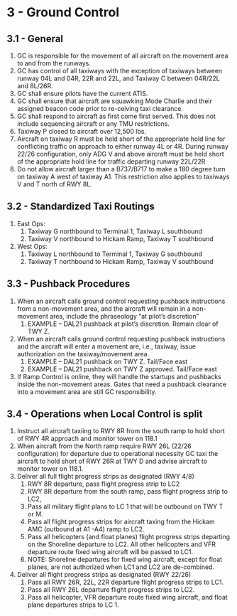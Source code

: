 # 3 - Ground Control

## 3.1 - General

1. GC is responsible for the movement of all aircraft on the movement area to and from the runways.
2. GC has control of all taxiways with the exception of taxiways between runway 04L and 04R, 22R and 22L, and Taxiway C between 04R/22L and 8L/26R.
3. GC shall ensure pilots have the current ATIS.
4. GC shall ensure that aircraft are squawking Mode Charlie and their assigned beacon code prior to re-ceiving taxi clearance.
5. GC shall respond to aircraft as first come first served. This does not include sequencing aircraft or any TMU restrictions.
6. Taxiway P closed to aircraft over 12,500 lbs.
7. Aircraft on taxiway R must be held short of the appropriate hold line for conflicting traffic on approach to either runway 4L or 4R. During runway 22/26 configuration, only ADG V and above aircraft must be held short of the appropriate hold line for traffic departing runway 22L/22R
8. Do not allow aircraft larger than a B737/B717 to make a 180 degree turn on taxiway A west of taxiway A1. This restriction also applies to taxiways V and T north of RWY 8L.

## 3.2 - Standardized Taxi Routings

1. East Ops:
   1. Taxiway G northbound to Terminal 1, Taxiway L southbound
   2. Taxiway V northbound to Hickam Ramp, Taxiway T southbound
2. West Ops:
   1. Taxiway L northbound to Terminal 1, Taxiway G southbound
   2. Taxiway T northbound to Hickam Ramp, Taxiway V southbound

## 3.3 - Pushback Procedures

1. When an aircraft calls ground control requesting pushback instructions from a non-movement area, and the aircraft will remain in a non-movement area, include the phraseology “at pilot’s discretion”
   1. EXAMPLE – DAL21 pushback at pilot’s discretion. Remain clear of TWY Z.
2. When an aircraft calls ground control requesting pushback instructions and the aircraft will enter a movement are, i.e., taxiway, issue authorization on the taxiway/movement area.
   1. EXAMPLE – DAL21 pushback on TWY Z. Tail/Face east
   2. EXAMPLE – DAL21 pushback on TWY Z approved. Tail/Face east
3. If Ramp Control is online, they will handle the startups and pushbacks inside the non-movement areas. Gates that need a pushback clearance into a movement area are still GC responsibility.

## 3.4 - Operations when Local Control is split

1. Instruct all aircraft taxiing to RWY 8R from the south ramp to hold short of RWY 4R approach and monitor tower on 118.1
2. When aircraft from the North ramp require RWY 26L (22/26 configuration) for departure due to operational necessity GC taxi the aircraft to hold short of RWY 26R at TWY D and advise aircraft to monitor tower on 118.1.
3. Deliver all full flight progress strips as designated (RWY 4/8)
   1. RWY 8R departure, pass flight progress strip to LC2
   2. RWY 8R departure from the south ramp, pass flight progress strip to LC2,
   3. Pass all military flight plans to LC 1 that will be outbound on TWY T or M.
   4. Pass all flight progress strips for aircraft taxing from the Hickam AMC (outbound at A1 -A4) ramp to LC2.
   5. Pass all helicopters (and float planes) flight progress strips departing on the Shoreline departure to LC2. All other helicopters and VFR departure route fixed wing aircraft will be passed to LC1.
   6. NOTE: Shoreline departures for fixed wing aircraft, except for float planes, are not authorized when LC1 and LC2 are de-combined.
4. Deliver all flight progress strips as designated (RWY 22/26)
   1. Pass all RWY 26R, 22L, 22R departure flight progress strips to LC1.
   2. Pass all RWY 26L departure flight progress strips to LC2.
   3. Pass all helicopter, VFR departure route fixed wing aircraft, and float plane departures strips to LC 1.